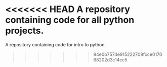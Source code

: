 <<<<<<< HEAD
A repository containing code for all python projects.
=======
A repository containing code for intro to python.
>>>>>>> 94e0b7574e915222709fcce017068202d3c14cc5

